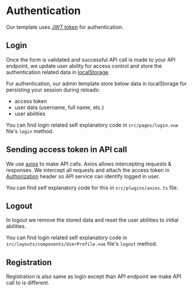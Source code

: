 # Authentication

Our template uses [JWT token](https://en.wikipedia.org/wiki/JSON_Web_Token) for authentication.

## Login

Once the form is validated and successful API call is made to your API endpoint, we update user ability for access control and store the authentication related data in [localStorage](https://developer.mozilla.org/en-US/docs/Web/API/Window/localStorage).

For authentication, our admin template store below data in localStorage for persisting your session during reloads:

- access token
- user data (username, full name, etc.)
- user abilities

You can find login related self explanatory code in `src/pages/login.vue` file's `login` method.

## Sending access token in API call

We use [axios](https://axios-http.com/) to make API calls. Axios allows intercepting requests & responses. We intercept all requests and attach the access token in [Authorization](https://developer.mozilla.org/en-US/docs/Web/HTTP/Headers/Authorization) header so API service can identify logged in user.

You can find self explanatory code for this in `src/plugins/axios.ts` file.

## Logout

In logout we remove the stored data and reset the user abilities to initial abilities.

You can find login related self explanatory code in `src/layouts/components/UserProfile.vue` file's `logout` method.

## Registration

Registration is also same as login except than API endpoint we make API call to is different.

